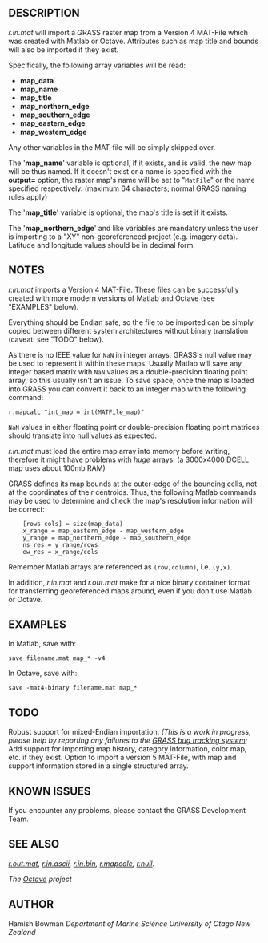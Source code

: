 ## DESCRIPTION

*r.in.mat* will import a GRASS raster map from a Version 4 MAT-File
which was created with Matlab or Octave. Attributes such as map title
and bounds will also be imported if they exist.

Specifically, the following array variables will be read:

- **map_data**
- **map_name**
- **map_title**
- **map_northern_edge**
- **map_southern_edge**
- **map_eastern_edge**
- **map_western_edge**

Any other variables in the MAT-file will be simply skipped over.

The '**map_name**' variable is optional, if it exists, and is valid, the
new map will be thus named. If it doesn't exist or a name is specified
with the **output=** option, the raster map's name will be set to
"`MatFile`" or the name specified respectively. (maximum 64 characters;
normal GRASS naming rules apply)

The '**map_title**' variable is optional, the map's title is set if it
exists.

The '**map_northern_edge**' and like variables are mandatory unless the
user is importing to a "XY" non-georeferenced project (e.g. imagery
data). Latitude and longitude values should be in decimal form.

## NOTES

*r.in.mat* imports a Version 4 MAT-File. These files can be successfully
created with more modern versions of Matlab and Octave (see "EXAMPLES"
below).

Everything should be Endian safe, so the file to be imported can be
simply copied between different system architectures without binary
translation (caveat: see "TODO" below).

As there is no IEEE value for `NaN` in integer arrays, GRASS's null
value may be used to represent it within these maps. Usually Matlab will
save any integer based matrix with `NaN` values as a double-precision
floating point array, so this usually isn't an issue. To save space,
once the map is loaded into GRASS you can convert it back to an integer
map with the following command:

```shell
r.mapcalc "int_map = int(MATFile_map)"
```

`NaN` values in either floating point or double-precision floating point
matrices should translate into null values as expected.

*r.in.mat* must load the entire map array into memory before writing,
therefore it might have problems with *huge* arrays. (a 3000x4000 DCELL
map uses about 100mb RAM)

GRASS defines its map bounds at the outer-edge of the bounding cells,
not at the coordinates of their centroids. Thus, the following Matlab
commands may be used to determine and check the map's resolution
information will be correct:

```shell
    [rows cols] = size(map_data)
    x_range = map_eastern_edge - map_western_edge
    y_range = map_northern_edge - map_southern_edge
    ns_res = y_range/rows
    ew_res = x_range/cols
```

Remember Matlab arrays are referenced as `(row,column)`, i.e. `(y,x)`.

In addition, *r.in.mat* and *r.out.mat* make for a nice binary container
format for transferring georeferenced maps around, even if you don't use
Matlab or Octave.

## EXAMPLES

In Matlab, save with:

```shell
save filename.mat map_* -v4
```

In Octave, save with:

```shell
save -mat4-binary filename.mat map_*
```

## TODO

Robust support for mixed-Endian importation. *(This is a work in
progress, please help by reporting any failures to the [GRASS bug
tracking system](https://github.com/OSGeo/grass/issues)*;
Add support for importing map history, category information, color map,
etc. if they exist.
Option to import a version 5 MAT-File, with map and support information
stored in a single structured array.

## KNOWN ISSUES

If you encounter any problems, please contact the GRASS Development
Team.

## SEE ALSO

*[r.out.mat](r.out.mat.md), [r.in.ascii](r.in.ascii.md),
[r.in.bin](r.in.bin.md), [r.mapcalc](r.mapcalc.md),
[r.null](r.null.md).*

*The [Octave](http://www.octave.org) project*

## AUTHOR

Hamish Bowman
*Department of Marine Science
University of Otago
New Zealand*
